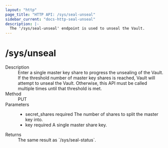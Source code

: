 ```yaml
---
layout: "http"
page_title: "HTTP API: /sys/seal-unseal"
sidebar_current: "docs-http-seal-unseal"
description: |-
  The '/sys/seal-unseal' endpoint is used to unseal the Vault.
---
```


# /sys/unseal

<dl>
  <dt>Description</dt>
  <dd>
    Enter a single master key share to progress the unsealing of the Vault.
    If the threshold number of master key shares is reached, Vault
    will attempt to unseal the Vault. Otherwise, this API must be
    called multiple times until that threshold is met.
  </dd>

  <dt>Method</dt>
  <dd>PUT</dd>

  <dt>Parameters</dt>
  <dd>
    <ul>
      <li>
        <span class="param">secret_shares</span>
        <span class="param-flags">required</span>
        The number of shares to split the master key into.
      </li>
      <li>
        <span class="param">key</span>
        <span class="param-flags">required</span>
        A single master share key.
      </li>
    </ul>
  </dd>
  <dt>Returns</dt>
  <dd>The same result as `/sys/seal-status`.
  </dd>
</dl>
